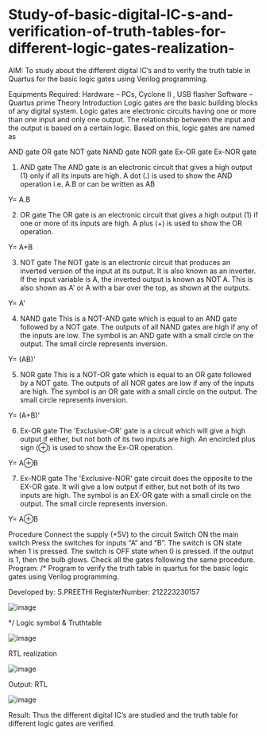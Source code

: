 # Study-of-basic-digital-IC-s-and-verification-of-truth-tables-for-different-logic-gates-realization-
 AIM:
To study about the different digital IC’s and to verify the truth table in Quartus for the basic logic gates using Verilog programming.

Equipments Required:
Hardware – PCs, Cyclone II , USB flasher
Software – Quartus prime
Theory
Introduction
Logic gates are the basic building blocks of any digital system. Logic gates are electronic circuits having one or more than one input and only one output. The relationship between the input and the output is based on a certain logic. Based on this, logic gates are named as

AND gate
OR gate
NOT gate
NAND gate
NOR gate
Ex-OR gate
Ex-NOR gate
1) AND gate
The AND gate is an electronic circuit that gives a high output (1) only if all its inputs are high. A dot (.) is used to show the AND operation i.e. A.B or can be written as AB

Y= A.B

2) OR gate
The OR gate is an electronic circuit that gives a high output (1) if one or more of its inputs are high. A plus (+) is used to show the OR operation.

Y= A+B

3) NOT gate
The NOT gate is an electronic circuit that produces an inverted version of the input at its output. It is also known as an inverter. If the input variable is A, the inverted output is known as NOT A. This is also shown as A' or A with a bar over the top, as shown at the outputs.

Y= A'

4) NAND gate
This is a NOT-AND gate which is equal to an AND gate followed by a NOT gate. The outputs of all NAND gates are high if any of the inputs are low. The symbol is an AND gate with a small circle on the output. The small circle represents inversion.

Y= (AB)’

5) NOR gate
This is a NOT-OR gate which is equal to an OR gate followed by a NOT gate. The outputs of all NOR gates are low if any of the inputs are high. The symbol is an OR gate with a small circle on the output. The small circle represents inversion.

Y= (A+B)’

6) Ex-OR gate
The 'Exclusive-OR' gate is a circuit which will give a high output if either, but not both of its two inputs are high. An encircled plus sign (⊕) is used to show the Ex-OR operation.

Y= A⊕B

7) Ex-NOR gate
The 'Exclusive-NOR' gate circuit does the opposite to the EX-OR gate. It will give a low output if either, but not both of its two inputs are high. The symbol is an EX-OR gate with a small circle on the output. The small circle represents inversion.

Y= A⊕B

Procedure
Connect the supply (+5V) to the circuit
Switch ON the main switch
Press the switches for inputs “A” and “B”. The switch is ON state when 1 is pressed. The switch is OFF state when 0 is pressed.
If the output is 1, then the bulb glows.
Check all the gates following the same procedure.
Program:
/*
Program to verify the truth table in quartus for the basic logic gates using Verilog programming.


Developed by:
S.PREETHI
RegisterNumber:
212223230157

![image](https://github.com/PreethiS647/Study-of-basic-digital-IC-s-and-verification-of-truth-tables-for-different-logic-gates-realization-/assets/147313372/c188d547-d94f-494c-bb93-3fb5a81d663d)

*/
Logic symbol & Truthtable

![image](https://github.com/PreethiS647/Study-of-basic-digital-IC-s-and-verification-of-truth-tables-for-different-logic-gates-realization-/assets/147313372/cea861d4-2e5a-46b6-8fb2-b53ffa83558d)

RTL realization

![image](https://github.com/PreethiS647/Study-of-basic-digital-IC-s-and-verification-of-truth-tables-for-different-logic-gates-realization-/assets/147313372/3981cc2a-bd44-4224-a4a1-df0cf85f9fc5)

Output:
RTL

![image](https://github.com/PreethiS647/Study-of-basic-digital-IC-s-and-verification-of-truth-tables-for-different-logic-gates-realization-/assets/147313372/388a3a03-69dd-450d-ab6a-dab4bfd8db49)

Result:
Thus the different digital IC’s are studied and the truth table for different logic gates are verified.
